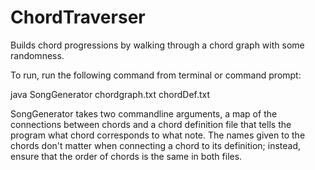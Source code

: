 # ChordTraverser
Builds chord progressions by walking through a chord graph with some randomness.

To run, run the following command from terminal or command prompt:

java SongGenerator chordgraph.txt chordDef.txt

SongGenerator takes two commandline arguments, a map of the connections between chords and a chord definition file that tells the program what chord corresponds to what note. The names given to the chords don't matter when connecting a chord to its definition; instead, ensure that the order of chords is the same in both files.
